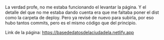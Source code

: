 La verdad profe, no me estaba funcionando el levantar la página. Y el detalle del que no me estaba dando cuenta era que me faltaba poner el dist como la carpeta de deploy. Pero ya revisé de nuevo para subirla, por eso hubo tantos commits, pero es el mismo código que del principio.

Link de la página:
https://basededatosdelaciudadela.netlify.app
